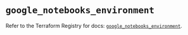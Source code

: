 # `google_notebooks_environment`

Refer to the Terraform Registry for docs: [`google_notebooks_environment`](https://registry.terraform.io/providers/hashicorp/google-beta/6.5.0/docs/resources/google_notebooks_environment).
